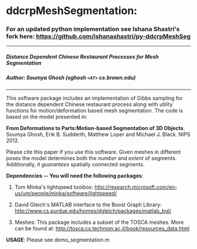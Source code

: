 # ddcrpMeshSegmentation: 

### For an updated python implementation see Ishana Shastri's fork here: https://github.com/ishanashastri/py-ddcrpMeshSeg
------------------------------------
##### Distance Dependent Chinese Restaurant Processes for Mesh Segmentation

##### Author: Soumya Ghosh (sghosh `<AT>` cs.brown.edu)
--------------------------------------

This software package includes an implementation of Gibbs sampling for the 
distance dependent Chinese restaurant process along with utility functions for motion/deformation based mesh segmentation.
The code is based on the model presented in:

**From Deformations to Parts:Motion-based Segmentation of 3D Objects**.
Soumya Ghosh, Erik B. Sudderth, Matthew Loper and Michael J. Black.
NIPS 2012. 

Please cite this paper if you use this software. Given meshes in different poses the model determines both the *number* and *extent* of segments. Additionally, it *guarantees* spatially connected segments.

**Dependencies -- You will need the following packages**:

1) Tom Minka's lightspeed toolbox:
http://research.microsoft.com/en-us/um/people/minka/software/lightspeed/ 

2) David Gleich's MATLAB interface to the Boost Graph Library:
http://www.cs.purdue.edu/homes/dgleich/packages/matlab_bgl/

3) Meshes: This package includes a subset of the TOSCA meshes. More can be found at:
http://tosca.cs.technion.ac.il/book/resources_data.html

**USAGE**:
Please see demo_segmentation.m
